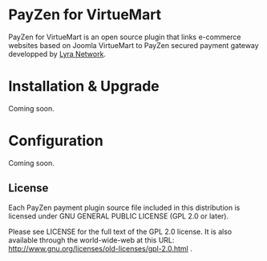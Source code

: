 # PayZen for VirtueMart

PayZen for VirtueMart is an open source plugin that links e-commerce websites based on Joomla VirtueMart to PayZen secured payment gateway developped by [Lyra Network](https://www.lyra-network.com/).

# Installation & Upgrade

Coming soon.

# Configuration

Coming soon.

## License

Each PayZen payment plugin source file included in this distribution is licensed under GNU GENERAL PUBLIC LICENSE (GPL 2.0 or later).

Please see LICENSE for the full text of the GPL 2.0 license. It is also available through the world-wide-web at this URL: http://www.gnu.org/licenses/old-licenses/gpl-2.0.html .
